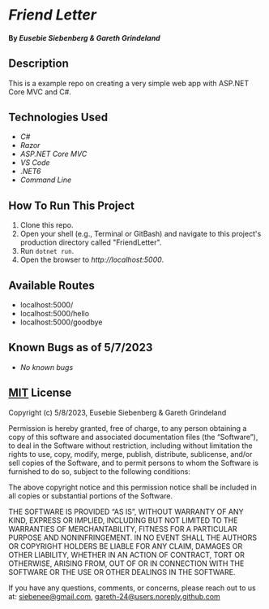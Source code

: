 # _Friend Letter_

#### By _**Eusebie Siebenberg & Gareth Grindeland**_

## Description

This is a example repo on creating a very simple web app with ASP.NET Core MVC and C#. 

## Technologies Used

* _C#_
* _Razor_
* _ASP.NET Core MVC_
* _VS Code_
* _.NET6_
* _Command Line_


## How To Run This Project

1. Clone this repo.
2. Open your shell (e.g., Terminal or GitBash) and navigate to this project's production directory called "FriendLetter". 
3. Run `dotnet run`.
4. Open the browser to _http://localhost:5000_.

## Available Routes

* localhost:5000/
* localhost:5000/hello
* localhost:5000/goodbye

## Known Bugs as of 5/7/2023

* _No known bugs_

## [MIT](https://opensource.org/license/mit/) License

Copyright (c) 5/8/2023, Eusebie Siebenberg & Gareth Grindeland

Permission is hereby granted, free of charge, to any person obtaining a copy of this software and associated documentation files (the “Software”), to deal in the Software without restriction, including without limitation the rights to use, copy, modify, merge, publish, distribute, sublicense, and/or sell copies of the Software, and to permit persons to whom the Software is furnished to do so, subject to the following conditions:

The above copyright notice and this permission notice shall be included in all copies or substantial portions of the Software.

THE SOFTWARE IS PROVIDED “AS IS”, WITHOUT WARRANTY OF ANY KIND, EXPRESS OR IMPLIED, INCLUDING BUT NOT LIMITED TO THE WARRANTIES OF MERCHANTABILITY, FITNESS FOR A PARTICULAR PURPOSE AND NONINFRINGEMENT. IN NO EVENT SHALL THE AUTHORS OR COPYRIGHT HOLDERS BE LIABLE FOR ANY CLAIM, DAMAGES OR OTHER LIABILITY, WHETHER IN AN ACTION OF CONTRACT, TORT OR OTHERWISE, ARISING FROM, OUT OF OR IN CONNECTION WITH THE SOFTWARE OR THE USE OR OTHER DEALINGS IN THE SOFTWARE.

If you have any questions, comments, or concerns, please reach out to us at: siebenee@gmail.com, gareth-24@users.noreply.github.com